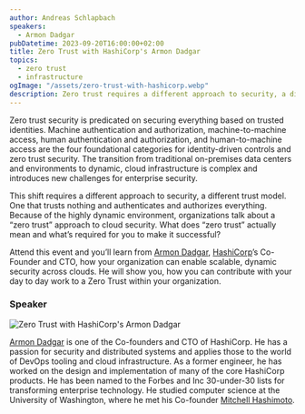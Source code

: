 ```yaml
---
author: Andreas Schlapbach
speakers:
  - Armon Dadgar
pubDatetime: 2023-09-20T16:00:00+02:00
title: Zero Trust with HashiCorp's Armon Dadgar
topics:
  - zero trust
  - infrastructure
ogImage: "/assets/zero-trust-with-hashicorp.webp"
description: Zero trust requires a different approach to security, a different trust model. Armon Dadgar,  HashiCorp’s Co-Founder and CTO, shows us how your organization can enable scalable, dynamic security across clouds.
---
```


Zero trust security is predicated on securing everything based on trusted identities. Machine authentication and authorization, machine-to-machine access, human authentication and authorization, and human-to-machine access are the four foundational categories for identity-driven controls and zero trust security. The transition from traditional on-premises data centers and environments to dynamic, cloud infrastructure is complex and introduces new challenges for enterprise security.

This shift requires a different approach to security, a different trust model. One that trusts nothing and authenticates and authorizes everything. Because of the highly dynamic environment, organizations talk about a “zero trust” approach to cloud security. What does “zero trust” actually mean and what’s required for you to make it successful?

Attend this event and you’ll learn from [Armon Dadgar](https://www.linkedin.com/in/armon-dadgar/), [HashiCorp](https://www.hashicorp.com/)’s Co-Founder and CTO, how your organization can enable scalable, dynamic security across clouds. He will show you, how you can contribute with your day to day work to a Zero Trust within your organization.

### Speaker

![Zero Trust with HashiCorp's Armon Dadgar](@assets/images/armon-dadgar.webp)

[Armon Dadgar](https://www.linkedin.com/in/armon-dadgar/) is one of the Co-founders and CTO of HashiCorp. He has a passion for security and distributed systems and applies those to the world of DevOps tooling and cloud infrastructure. As a former engineer, he has worked on the design and implementation of many of the core HashiCorp products. He has been named to the Forbes and Inc 30-under-30 lists for transforming enterprise technology. He studied computer science at the University of Washington, where he met his Co-founder [Mitchell Hashimoto](https://www.linkedin.com/in/mitchellh/).
